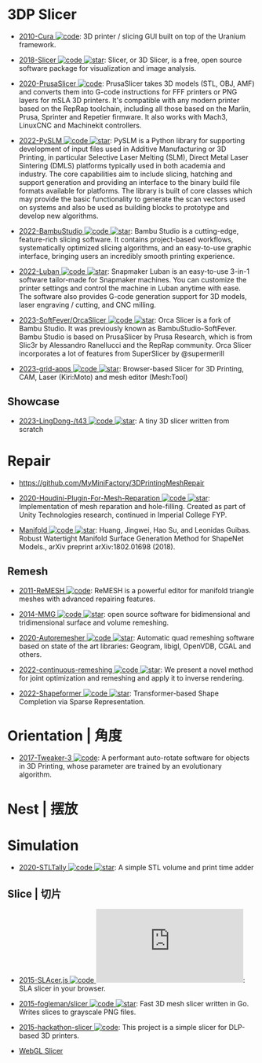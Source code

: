 # 3DP Slicer

- [2010-Cura ![code](https://ng-tech.icu/assets/code.svg)](https://github.com/Ultimaker/Cura): 3D printer / slicing GUI built on top of the Uranium framework.

- [2018-Slicer ![code](https://ng-tech.icu/assets/code.svg) ![star](https://img.shields.io/github/stars/Slicer/Slicer)](https://github.com/Slicer/Slicer): Slicer, or 3D Slicer, is a free, open source software package for visualization and image analysis.

- [2020-PrusaSlicer ![code](https://ng-tech.icu/assets/code.svg)](https://github.com/prusa3d/PrusaSlicer): PrusaSlicer takes 3D models (STL, OBJ, AMF) and converts them into G-code instructions for FFF printers or PNG layers for mSLA 3D printers. It's compatible with any modern printer based on the RepRap toolchain, including all those based on the Marlin, Prusa, Sprinter and Repetier firmware. It also works with Mach3, LinuxCNC and Machinekit controllers.

- [2022-PySLM ![code](https://ng-tech.icu/assets/code.svg) ![star](https://img.shields.io/github/stars/drlukeparry/pyslm)](https://github.com/drlukeparry/pyslm): PySLM is a Python library for supporting development of input files used in Additive Manufacturing or 3D Printing, in particular Selective Laser Melting (SLM), Direct Metal Laser Sintering (DMLS) platforms typically used in both academia and industry. The core capabilities aim to include slicing, hatching and support generation and providing an interface to the binary build file formats available for platforms. The library is built of core classes which may provide the basic functionality to generate the scan vectors used on systems and also be used as building blocks to prototype and develop new algorithms.

- [2022-BambuStudio ![code](https://ng-tech.icu/assets/code.svg) ![star](https://img.shields.io/github/stars/bambulab/BambuStudio)](https://github.com/bambulab/BambuStudio): Bambu Studio is a cutting-edge, feature-rich slicing software. It contains project-based workflows, systematically optimized slicing algorithms, and an easy-to-use graphic interface, bringing users an incredibly smooth printing experience.

- [2022-Luban ![code](https://ng-tech.icu/assets/code.svg) ![star](https://img.shields.io/github/stars/Snapmaker/Luban)](https://github.com/Snapmaker/Luban): Snapmaker Luban is an easy-to-use 3-in-1 software tailor-made for Snapmaker machines. You can customize the printer settings and control the machine in Luban anytime with ease. The software also provides G-code generation support for 3D models, laser engraving / cutting, and CNC milling.

- [2023-SoftFever/OrcaSlicer ![code](https://ng-tech.icu/assets/code.svg) ![star](https://img.shields.io/github/stars/SoftFever/OrcaSlicer)](https://github.com/SoftFever/OrcaSlicer): Orca Slicer is a fork of Bambu Studio. It was previously known as BambuStudio-SoftFever. Bambu Studio is based on PrusaSlicer by Prusa Research, which is from Slic3r by Alessandro Ranellucci and the RepRap community. Orca Slicer incorporates a lot of features from SuperSlicer by @supermerill

- [2023-grid-apps ![code](https://ng-tech.icu/assets/code.svg) ![star](https://img.shields.io/github/stars/GridSpace/grid-apps)](https://github.com/GridSpace/grid-apps): Browser-based Slicer for 3D Printing, CAM, Laser (Kiri:Moto) and mesh editor (Mesh:Tool)

## Showcase

- [2023-LingDong-/t43 ![code](https://ng-tech.icu/assets/code.svg) ![star](https://img.shields.io/github/stars/LingDong-/t43)](https://github.com/LingDong-/t43): A tiny 3D slicer written from scratch

# Repair

- https://github.com/MyMiniFactory/3DPrintingMeshRepair

- [2020-Houdini-Plugin-For-Mesh-Reparation ![code](https://ng-tech.icu/assets/code.svg) ![star](https://img.shields.io/github/stars/Ozeuth/Houdini-Plugin-For-Mesh-Reparation)](https://github.com/Ozeuth/Houdini-Plugin-For-Mesh-Reparation): Implementation of mesh reparation and hole-filling. Created as part of Unity Technologies research, continued in Imperial College FYP.

- [Manifold ![code](https://ng-tech.icu/assets/code.svg) ![star](https://img.shields.io/github/stars/hjwdzh/ManifoldPlus)](https://github.com/hjwdzh/ManifoldPlus): Huang, Jingwei, Hao Su, and Leonidas Guibas. Robust Watertight Manifold Surface Generation Method for ShapeNet Models., arXiv preprint arXiv:1802.01698 (2018).

## Remesh

- [2011-ReMESH ![code](https://ng-tech.icu/assets/code.svg)](https://remesh.sourceforge.net/index.html): ReMESH is a powerful editor for manifold triangle meshes with advanced repairing features.

- [2014-MMG ![code](https://ng-tech.icu/assets/code.svg) ![star](https://img.shields.io/github/stars/2014-MmgTools/mmg)](https://github.com/2014-MmgTools/mmg): open source software for bidimensional and tridimensional surface and volume remeshing.

- [2020-Autoremesher ![code](https://ng-tech.icu/assets/code.svg) ![star](https://img.shields.io/github/stars/huxingyi/autoremesher)](https://github.com/huxingyi/autoremesher): Automatic quad remeshing software based on state of the art libraries: Geogram, libigl, OpenVDB, CGAL and others.

- [2022-continuous-remeshing ![code](https://ng-tech.icu/assets/code.svg) ![star](https://img.shields.io/github/stars/Profactor/continuous-remeshing)](https://github.com/Profactor/continuous-remeshing): We present a novel method for joint optimization and remeshing and apply it to inverse rendering.

- [2022-Shapeformer ![code](https://ng-tech.icu/assets/code.svg) ![star](https://img.shields.io/github/stars/qheldiv/shapeformer)](https://github.com/qheldiv/shapeformer): Transformer-based Shape Completion via Sparse Representation.

# Orientation | 角度

- [2017-Tweaker-3 ![code](https://ng-tech.icu/assets/code.svg)](https://github.com/ChristophSchranz/Tweaker-3): A performant auto-rotate software for objects in 3D Printing, whose parameter are trained by an evolutionary algorithm.

# Nest | 摆放

# Simulation

- [2020-STLTally ![code](https://ng-tech.icu/assets/code.svg) ![star](https://img.shields.io/github/stars/DrMcCoy/STLTally)](https://github.com/DrMcCoy/STLTally): A simple STL volume and print time adder

## Slice | 切片

- [2015-SLAcer.js ![code](https://ng-tech.icu/assets/code.svg) ![star](https://img.shields.io/github/stars/skarab42/SLAcer.js)](https://github.com/skarab42/SLAcer.js): SLA slicer in your browser.

- [2015-fogleman/slicer ![code](https://ng-tech.icu/assets/code.svg) ![star](https://img.shields.io/github/stars/fogleman/slicer)](https://github.com/fogleman/slicer): Fast 3D mesh slicer written in Go. Writes slices to grayscale PNG files.

- [2015-hackathon-slicer ![code](https://ng-tech.icu/assets/code.svg)](https://github.com/Formlabs/hackathon-slicer): This project is a simple slicer for DLP-based 3D printers.

- [WebGL Slicer](https://byronxu99.github.io/webgl-slicer/)
